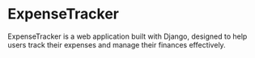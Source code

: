 # ExpenseTracker
ExpenseTracker is a web application built with Django, designed to help users track their expenses and manage their finances effectively.
